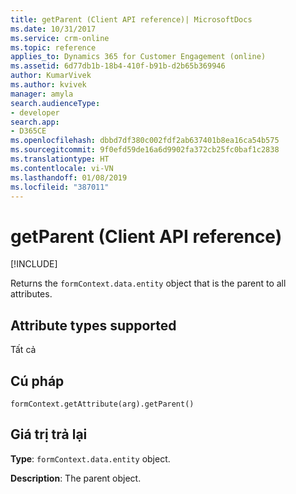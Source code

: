 ```yaml
---
title: getParent (Client API reference)| MicrosoftDocs
ms.date: 10/31/2017
ms.service: crm-online
ms.topic: reference
applies_to: Dynamics 365 for Customer Engagement (online)
ms.assetid: 6d77db1b-18b4-410f-b91b-d2b65b369946
author: KumarVivek
ms.author: kvivek
manager: amyla
search.audienceType:
- developer
search.app:
- D365CE
ms.openlocfilehash: dbbd7df380c002fdf2ab637401b8ea16ca54b575
ms.sourcegitcommit: 9f0efd59de16a6d9902fa372cb25fc0baf1c2838
ms.translationtype: HT
ms.contentlocale: vi-VN
ms.lasthandoff: 01/08/2019
ms.locfileid: "387011"
---
```

# <a name="getparent-client-api-reference"></a>getParent (Client API reference)

[!INCLUDE[](../../../../includes/cc_applies_to_update_9_0_0.md)]

Returns the `formContext.data.entity` object that is the parent to all attributes. 

## <a name="attribute-types-supported"></a>Attribute types supported

Tất cả

## <a name="syntax"></a>Cú pháp

`formContext.getAttribute(arg).getParent()`

## <a name="return-value"></a>Giá trị trả lại

**Type**: `formContext.data.entity` object. 

**Description**: The parent object.

